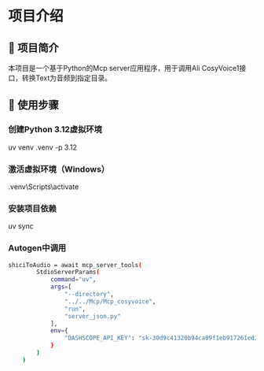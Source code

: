 # 项目介绍

## 📝 项目简介

本项目是一个基于Python的Mcp server应用程序，用于调用Ali CosyVoice1接口，转换Text为音频到指定目录。

## 🚀 使用步骤

### 创建Python 3.12虚拟环境
uv venv .venv -p 3.12

### 激活虚拟环境（Windows）
.venv\Scripts\activate

### 安装项目依赖
uv sync

### Autogen中调用
```bash
shiciToAudio = await mcp_server_tools(
        StdioServerParams(
            command="uv",
            args=[
                "--directory",
                "../../Mcp/Mcp_cosyvoice",
                "run",
                "server_json.py"
            ],
            env={
                "DASHSCOPE_API_KEY": "sk-30d9c41320b94ca09f1eb917261ed379",
            }
        )
    )